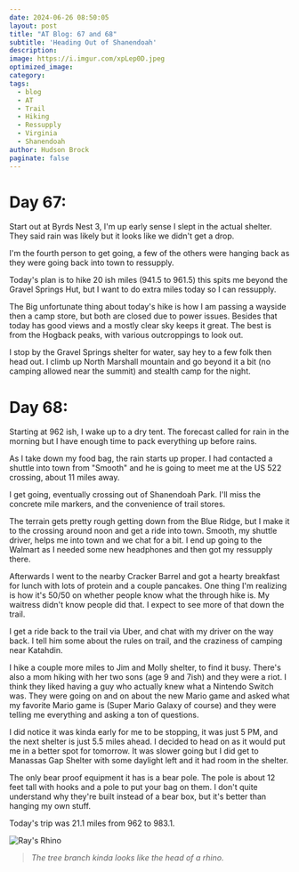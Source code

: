 ```yaml
---
date: 2024-06-26 08:50:05
layout: post
title: "AT Blog: 67 and 68"
subtitle: 'Heading Out of Shanendoah'
description:
image: https://i.imgur.com/xpLep0D.jpeg
optimized_image: 
category:
tags:
  - blog
  - AT
  - Trail
  - Hiking
  - Ressupply
  - Virginia
  - Shanendoah
author: Hudson Brock
paginate: false
---
```


# Day 67:

Start out at Byrds Nest 3, I'm up early sense I slept in the actual shelter. They said rain was likely but it looks like we didn't get a drop.

I'm the fourth person to get going, a few of the others were hanging back as they were going back into town to ressupply.

Today's plan is to hike 20 ish miles (941.5 to 961.5) this spits me beyond the Gravel Springs Hut, but I want to do extra miles today so I can ressupply.

The Big unfortunate thing about today's hike is how I am passing a wayside then a camp store, but both are closed due to power issues. Besides that today has good views and a mostly clear sky keeps it great. The best is from the Hogback peaks, with various outcroppings to look out.

I stop by the Gravel Springs shelter for water, say hey to a few folk then head out. I climb up North Marshall mountain and go beyond it a bit (no camping allowed near the summit) and stealth camp for the night. 


# Day 68:

Starting at 962 ish, I wake up to a dry tent. The forecast called for rain in the morning but I have enough time to pack everything up before rains.

As I take down my food bag, the rain starts up proper. I had contacted a shuttle into town from "Smooth" and he is going to meet me at the US 522 crossing, about 11 miles away.

I get going, eventually crossing out of Shanendoah Park. I'll miss the concrete mile markers, and the convenience of trail stores.

The terrain gets pretty rough getting down from the Blue Ridge, but I make it to the crossing around noon and get a ride into town. Smooth, my shuttle driver, helps me into town and we chat for a bit. I end up going to the Walmart as I needed some new headphones and then got my ressupply there.

Afterwards I went to the nearby Cracker Barrel and got a hearty breakfast for lunch with lots of protein and a couple pancakes. One thing I'm realizing is how it's 50/50 on whether people know what the through hike is. My waitress didn't know people did that. I expect to see more of that down the trail.

I get a ride back to the trail via Uber, and chat with my driver on the way back. I tell him some about the rules on trail, and the craziness of camping near Katahdin. 

I hike a couple more miles to Jim and Molly shelter, to find it busy. There's also a mom hiking with her two sons (age 9 and 7ish) and they were a riot. I think they liked having a guy who actually knew what a Nintendo Switch was. They were going on and on about the new Mario game and asked what my favorite Mario game is (Super Mario Galaxy of course) and they were telling me everything and asking a ton of questions.

I did notice it was kinda early for me to be stopping, it was just 5 PM, and the next shelter is just 5.5 miles ahead. I decided to head on as it would put me in a better spot for tomorrow. It was slower going but I did get to Manassas Gap Shelter with some daylight left and it had room in the shelter. 

The only bear proof equipment it has is a bear pole. The pole is about 12 feet tall with hooks and a pole to put your bag on them. I don't quite understand why they're built instead of a bear box, but it's better than hanging my own stuff.

Today's trip was 21.1 miles from 962 to 983.1.

![Ray's Rhino](https://i.imgur.com/tJJNjw1.jpeg "The tree branch kinda looks like the head of a rhino.")

>*The tree branch kinda looks like the head of a rhino.*